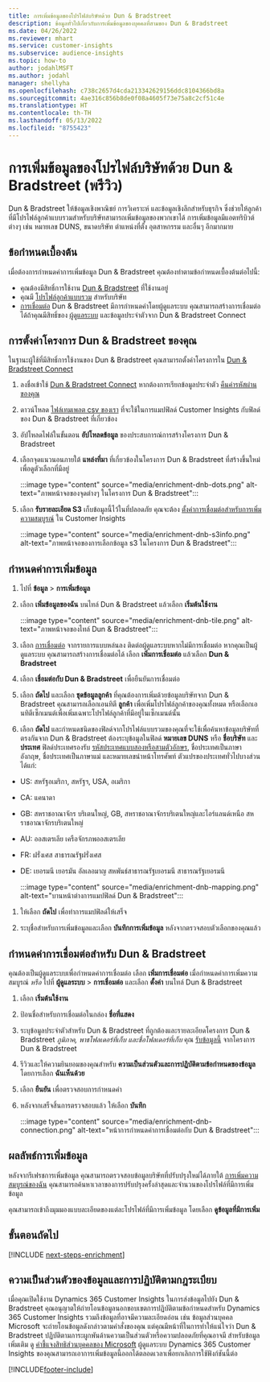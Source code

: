 ```yaml
---
title: การเพิ่มข้อมูลของโปรไฟล์บริษัทด้วย Dun & Bradstreet
description: ข้อมูลทั่วไปเกี่ยวกับการเพิ่มข้อมูลของบุคคลที่สามของ Dun & Bradstreet
ms.date: 04/26/2022
ms.reviewer: mhart
ms.service: customer-insights
ms.subservice: audience-insights
ms.topic: how-to
author: jodahlMSFT
ms.author: jodahl
manager: shellyha
ms.openlocfilehash: c738c2657d4cda213342629156ddc8104366bd8a
ms.sourcegitcommit: 4ae316c856b8de0f08a4605f73e75a8c2cf51c4e
ms.translationtype: HT
ms.contentlocale: th-TH
ms.lasthandoff: 05/13/2022
ms.locfileid: "8755423"
---
```

# <a name="enrichment-of-company-profiles-with-dun--bradstreet-preview"></a>การเพิ่มข้อมูลของโปรไฟล์บริษัทด้วย Dun & Bradstreet (พรีวิว)

Dun & Bradstreet ให้ข้อมูลเชิงพาณิชย์ การวิเคราะห์ และข้อมูลเชิงลึกสำหรับธุรกิจ ซึ่งช่วยให้ลูกค้าที่มีโปรไฟล์ลูกค้าแบบรวมสำหรับบริษัทสามารถเพิ่มข้อมูลของพวกเขาได้ การเพิ่มข้อมูลมีแอตทริบิวต์ต่างๆ เช่น หมายเลข DUNS, ขนาดบริษัท ตำแหน่งที่ตั้ง อุตสาหกรรม และอื่นๆ อีกมากมาย

## <a name="prerequisites"></a>ข้อกำหนดเบื้องต้น

เมื่อต้องการกำหนดค่าการเพิ่มข้อมูล Dun & Bradstreet คุณต้องทำตามข้อกำหนดเบื้องต้นต่อไปนี้:

- คุณต้องมีสิทธิ์การใช้งาน [Dun & Bradstreet](https://www.dnb.com/marketing/media/give-your-data-a-boost.html?source=microsoft_audience_insights) ที่ใช้งานอยู่
- คุณมี [โปรไฟล์ลูกค้าแบบรวม](customer-profiles.md) สำหรับบริษัท
- [การเชื่อมต่อ](connections.md) Dun & Bradstreet มีการกำหนดค่าโดยผู้ดูแลระบบ คุณสามารถสร้างการเชื่อมต่อได้ถ้าคุณมีสิทธิ์ของ [ผู้ดูแลระบบ](permissions.md#admin) และข้อมูลประจำตัวจาก Dun & Bradstreet Connect

## <a name="setting-up-your-dun--bradstreet-project"></a>การตั้งค่าโครงการ Dun & Bradstreet ของคุณ

ในฐานะผู้ใช้ที่มีสิทธิ์การใช้งานของ Dun & Bradstreet คุณสามารถตั้งค่าโครงการใน [Dun & Bradstreet Connect](https://connect.dnb.com?lead_source=microsoft_audienceinsights)


1. ลงชื่อเข้าใช้ [Dun & Bradstreet Connect](https://connect.dnb.com?lead_source=microsoft_audienceinsights) หากต้องการเรียกข้อมูลประจำตัว [คืนค่ารหัสผ่านของคุณ](https://sso.dnb.com/signin/forgot-password?lead_source=microsoft_audienceinsights)

1. ดาวน์โหลด [ไฟล์เทมเพลต csv ของเรา](https://c360devenrichment.blob.core.windows.net/mapping/DnBCIdatamapping.csv) ที่จะใช้ในการแมปฟิลด์ Customer Insights กับฟิลด์ของ Dun & Bradstreet ที่เกี่ยวข้อง

1. อัปโหลดไฟล์ในขั้นตอน **อัปโหลดข้อมูล** ของประสบการณ์การสร้างโครงการ Dun & Bradstreet

1. เลือกจุดแนวนอนภายใต้ **แหล่งที่มา** ที่เกี่ยวข้องในโครงการ Dun & Bradstreet ที่สร้างขึ้นใหม่เพื่อดูตัวเลือกที่มีอยู่

   :::image type="content" source="media/enrichment-dnb-dots.png" alt-text="ภาพหน้าจอของจุดต่างๆ ในโครงการ Dun & Bradstreet":::

1. เลือก **รับรายละเอียด S3** เก็บข้อมูลนี้ไว้ในที่ปลอดภัย คุณจะต้อง [ตั้งค่าการเชื่อมต่อสำหรับการเพิ่มความสมบูรณ์](#configure-a-connection-for-dun--bradstreet) ใน Customer Insights

   :::image type="content" source="media/enrichment-dnb-s3info.png" alt-text="ภาพหน้าจอของการเลือกข้อมูล s3 ในโครงการ Dun & Bradstreet":::

## <a name="configure-the-enrichment"></a>กำหนดค่าการเพิ่มข้อมูล

1. ไปที่ **ข้อมูล** > **การเพิ่มข้อมูล**

1. เลือก **เพิ่มข้อมูลของฉัน** บนไทล์ Dun & Bradstreet แล้วเลือก **เริ่มต้นใช้งาน**

   :::image type="content" source="media/enrichment-dnb-tile.png" alt-text="ภาพหน้าจอของไทล์ Dun & Bradstreet":::

1. เลือก [การเชื่อมต่อ](connections.md) จากรายการแบบหล่นลง ติดต่อผู้ดูแลระบบหากไม่มีการเชื่อมต่อ หากคุณเป็นผู้ดูแลระบบ คุณสามารถสร้างการเชื่อมต่อได้ เลือก **เพิ่มการเชื่อมต่อ** แล้วเลือก **Dun & Bradstreet**

1. เลือก **เชื่อมต่อกับ Dun & Bradstreet** เพื่อยืนยันการเชื่อมต่อ

1. เลือก **ถัดไป** และเลือก **ชุดข้อมูลลูกค้า** ที่คุณต้องการเพิ่มด้วยข้อมูลบริษัทจาก Dun & Bradstreet คุณสามารถเลือกเอนทิตี **ลูกค้า** เพื่อเพิ่มโปรไฟล์ลูกค้าของคุณทั้งหมด หรือเลือกเอนทิตีเซ็กเมนต์เพื่อเพิ่มเฉพาะโปรไฟล์ลูกค้าที่มีอยู่ในเซ็กเมนต์นั้น

1. เลือก **ถัดไป** และกำหนดชนิดของฟิลด์จากโปรไฟล์แบบรวมของคุณที่จะใช้เพื่อค้นหาข้อมูลบริษัทที่ตรงกันจาก Dun & Bradstreet ต้องระบุข้อมูลในฟิลด์ **หมายเลข DUNS** หรือ **ชื่อบริษัท** และ **ประเทศ** ฟิลด์ประเทศรองรับ [รหัสประเทศแบบสองหรือสามตัวอักษร](https://www.iso.org/iso-3166-country-codes.html), ชื่อประเทศเป็นภาษาอังกฤษ, ชื่อประเทศเป็นภาษาแม่ และหมายเลขนำหน้าโทรศัพท์ ตัวแปรของประเทศทั่วไปบางส่วน ได้แก่:

- US: สหรัฐอเมริกา, สหรัฐฯ, USA, อเมริกา
- CA: แคนาดา
- GB: สหราชอาณาจักร บริเตนใหญ่, GB, สหราชอาณาจักรบริเตนใหญ่และไอร์แลนด์เหนือ สหราชอาณาจักรบริเตนใหญ่
- AU: ออสเตรเลีย เครือจักรภพออสเตรเลีย
- FR: ฝรั่งเศส สาธารณรัฐฝรั่งเศส
- DE: เยอรมนี เยอรมัน อัลเลอมาญ สหพันธ์สาธารณรัฐเยอรมนี สาธารณรัฐเยอรมนี

   :::image type="content" source="media/enrichment-dnb-mapping.png" alt-text="บานหน้าต่างการแมปฟิลด์ Dun & Bradstreet":::

1. ให้เลือก **ถัดไป** เพื่อทำการแมปฟิลด์ให้เสร็จ

1. ระบุชื่อสำหรับการเพิ่มข้อมูลและเลือก **บันทึกการเพิ่มข้อมูล** หลังจากตรวจสอบตัวเลือกของคุณแล้ว

## <a name="configure-a-connection-for-dun--bradstreet"></a>กำหนดค่าการเชื่อมต่อสำหรับ Dun & Bradstreet

คุณต้องเป็นผู้ดูแลระบบเพื่อกำหนดค่าการเชื่อมต่อ เลือก **เพิ่มการเชื่อมต่อ** เมื่อกำหนดค่าการเพิ่มความสมบูรณ์ *หรือ* ไปที่ **ผู้ดูแลระบบ** > **การเชื่อมต่อ** และเลือก **ตั้งค่า** บนไทล์ Dun & Bradstreet

1. เลือก **เริ่มต้นใช้งาน**

1. ป้อนชื่อสำหรับการเชื่อมต่อในกล่อง **ชื่อที่แสดง**

1. ระบุข้อมูลประจำตัวสำหรับ Dun & Bradstreet ที่ถูกต้องและรายละเอียดโครงการ Dun & Bradstreet *ภูมิภาค, พาธโฟลเดอร์ที่เก็บ และชื่อโฟลเดอร์ที่เก็บ* คุณ [รับข้อมูลนี้](#setting-up-your-dun--bradstreet-project) จากโครงการ Dun & Bradstreet

1. รีวิวและให้ความยินยอมของคุณสำหรับ **ความเป็นส่วนตัวและการปฏิบัติตามข้อกำหนดของข้อมูล** โดยการเลือก **ฉันเห็นด้วย**

1. เลือก **ยืนยัน** เพื่อตรวจสอบการกำหนดค่า

1. หลังจากเสร็จสิ้นการตรวจสอบแล้ว ให้เลือก **บันทึก**

   :::image type="content" source="media/enrichment-dnb-connection.png" alt-text="หน้าการกำหนดค่าการเชื่อมต่อกับ Dun & Bradstreet":::

## <a name="enrichment-results"></a>ผลลัพธ์การเพิ่มข้อมูล

หลังจากรีเฟรชการเพิ่มข้อมูล คุณสามารถตรวจสอบข้อมูลบริษัทที่ปรับปรุงใหม่ได้ภายใต้ [การเพิ่มความสมบูรณ์ของฉัน](enrichment-hub.md) คุณสามารถค้นหาเวลาของการปรับปรุงครั้งล่าสุดและจำนวนของโปรไฟล์ที่มีการเพิ่มข้อมูล

คุณสามารถเข้าถึงมุมมองแบบละเอียดของแต่ละโปรไฟล์ที่มีการเพิ่มข้อมูล โดยเลือก **ดูข้อมูลที่มีการเพิ่ม**

## <a name="next-steps"></a>ขั้นตอนถัดไป

[!INCLUDE [next-steps-enrichment](includes/next-steps-enrichment.md)]

## <a name="data-privacy-and-compliance"></a>ความเป็นส่วนตัวของข้อมูลและการปฏิบัติตามกฎระเบียบ

เมื่อคุณเปิดใช้งาน Dynamics 365 Customer Insights ในการส่งข้อมูลไปยัง Dun & Bradstreet คุณอนุญาตให้ถ่ายโอนข้อมูลนอกขอบเขตการปฏิบัติตามข้อกำหนดสำหรับ Dynamics 365 Customer Insights รวมถึงข้อมูลที่อาจมีความละเอียดอ่อน เช่น ข้อมูลส่วนบุคคล Microsoft จะถ่ายโอนข้อมูลดังกล่าวตามคำสั่งของคุณ แต่คุณมีหน้าที่ในการทำให้แน่ใจว่า Dun & Bradstreet ปฏิบัติตามภาระผูกพันด้านความเป็นส่วนตัวหรือความปลอดภัยที่คุณอาจมี สำหรับข้อมูลเพิ่มเติม ดู [คำชี้แจงสิทธิส่วนบุคคลของ Microsoft](https://go.microsoft.com/fwlink/?linkid=396732)
ผู้ดูแลระบบ Dynamics 365 Customer Insights ของคุณสามารถเอาการเพิ่มข้อมูลนี้ออกได้ตลอดเวลาเพื่อยกเลิกการใช้ฟังก์ชันนี้ต่อ

[!INCLUDE[footer-include](includes/footer-banner.md)]
